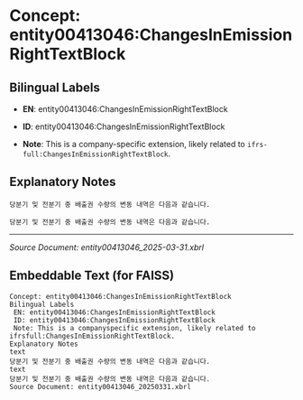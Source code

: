 # Concept: entity00413046:ChangesInEmissionRightTextBlock

## Bilingual Labels
- **EN**: entity00413046:ChangesInEmissionRightTextBlock

- **ID**: entity00413046:ChangesInEmissionRightTextBlock
- **Note**: This is a company-specific extension, likely related to `ifrs-full:ChangesInEmissionRightTextBlock`.

## Explanatory Notes
```text
당분기 및 전분기 중 배출권 수량의 변동 내역은 다음과 같습니다.
```
```text
당분기 및 전분기 중 배출권 수량의 변동 내역은 다음과 같습니다.
```

---
*Source Document: entity00413046_2025-03-31.xbrl*
## Embeddable Text (for FAISS)
```text
Concept: entity00413046:ChangesInEmissionRightTextBlock
Bilingual Labels
 EN: entity00413046:ChangesInEmissionRightTextBlock
 ID: entity00413046:ChangesInEmissionRightTextBlock
 Note: This is a companyspecific extension, likely related to ifrsfull:ChangesInEmissionRightTextBlock.
Explanatory Notes
text
당분기 및 전분기 중 배출권 수량의 변동 내역은 다음과 같습니다.
text
당분기 및 전분기 중 배출권 수량의 변동 내역은 다음과 같습니다.
Source Document: entity00413046_20250331.xbrl
```